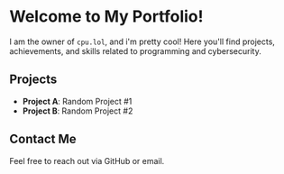 # Welcome to My Portfolio!

I am the owner of `cpu.lol`, and i'm pretty cool! Here you'll find projects, achievements, and skills related to programming and cybersecurity.

## Projects
- **Project A**: Random Project #1
- **Project B**: Random Project #2

## Contact Me
Feel free to reach out via GitHub or email.
